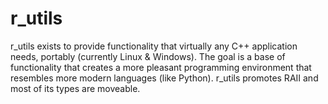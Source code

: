 # r_utils

r_utils exists to provide functionality that virtually any C++ application needs, portably (currently Linux & Windows).
The goal is a base of functionality that creates a more pleasant programming environment that resembles more modern languages (like Python). r_utils promotes RAII and most of its types are moveable.
